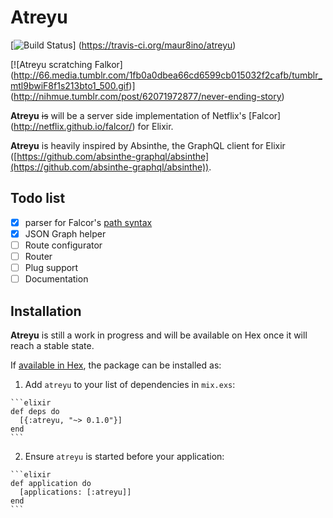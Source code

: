 # Atreyu

[![Build Status](https://travis-ci.org/maur8ino/atreyu.svg?branch=master)]
(https://travis-ci.org/maur8ino/atreyu)

[![Atreyu scratching Falkor]
(http://66.media.tumblr.com/1fb0a0dbea66cd6599cb015032f2cafb/tumblr_mtl9bwiF8f1s213bto1_500.gif)]
(http://nihmue.tumblr.com/post/62071972877/never-ending-story)

**Atreyu** ~~is~~ will be a server side implementation of Netflix's [Falcor]
(http://netflix.github.io/falcor/) for Elixir.

**Atreyu** is heavily inspired by Absinthe, the GraphQL client for Elixir
([https://github.com/absinthe-graphql/absinthe](https://github.com/absinthe-graphql/absinthe)).

## Todo list
- [x] parser for Falcor's [path syntax](http://netflix.github.io/falcor/documentation/paths.html)
- [x] JSON Graph helper
- [ ] Route configurator
- [ ] Router
- [ ] Plug support
- [ ] Documentation

## Installation

**Atreyu** is still a work in progress and will be available on Hex once it will reach a stable state.

If [available in Hex](https://hex.pm/docs/publish), the package can be installed as:

  1. Add `atreyu` to your list of dependencies in `mix.exs`:

    ```elixir
    def deps do
      [{:atreyu, "~> 0.1.0"}]
    end
    ```

  2. Ensure `atreyu` is started before your application:

    ```elixir
    def application do
      [applications: [:atreyu]]
    end
    ```
